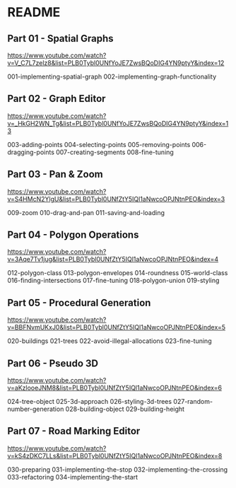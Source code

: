 # README

## Part 01 - Spatial Graphs

https://www.youtube.com/watch?v=V_C7L7zelz8&list=PLB0Tybl0UNfYoJE7ZwsBQoDIG4YN9ptyY&index=12

001-implementing-spatial-graph
002-implementing-graph-functionality

## Part 02 - Graph Editor

https://www.youtube.com/watch?v=_HkGH2WN_Tg&list=PLB0Tybl0UNfYoJE7ZwsBQoDIG4YN9ptyY&index=13

003-adding-points
004-selecting-points
005-removing-points
006-dragging-points
007-creating-segments
008-fine-tuning

## Part 03 - Pan & Zoom

https://www.youtube.com/watch?v=S4HMcN2YlgU&list=PLB0Tybl0UNfZtY5IQl1aNwcoOPJNtnPEO&index=3

009-zoom
010-drag-and-pan
011-saving-and-loading

## Part 04 - Polygon Operations

https://www.youtube.com/watch?v=3Aqe7Tv1jug&list=PLB0Tybl0UNfZtY5IQl1aNwcoOPJNtnPEO&index=4

012-polygon-class
013-polygon-envelopes
014-roundness
015-world-class
016-finding-intersections
017-fine-tuning
018-polygon-union
019-styling

## Part 05 - Procedural Generation

https://www.youtube.com/watch?v=BBFNvmUKxJ0&list=PLB0Tybl0UNfZtY5IQl1aNwcoOPJNtnPEO&index=5

020-buildings
021-trees
022-avoid-illegal-allocations
023-fine-tuning

## Part 06 - Pseudo 3D

https://www.youtube.com/watch?v=aKzlooeJNM8&list=PLB0Tybl0UNfZtY5IQl1aNwcoOPJNtnPEO&index=6

024-tree-object
025-3d-approach
026-styling-3d-trees
027-random-number-generation
028-building-object
029-building-height

## Part 07 - Road Marking Editor

https://www.youtube.com/watch?v=kS4zDKC7LLs&list=PLB0Tybl0UNfZtY5IQl1aNwcoOPJNtnPEO&index=8

030-preparing
031-implementing-the-stop
032-implementing-the-crossing
033-refactoring
034-implementing-the-start
